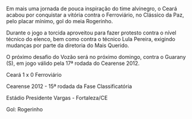 Em mais uma jornada de pouca inspiração do time alvinegro, o Ceará  acabou por conquistar a vitória contra o Ferroviário, no Clássico da  Paz, pelo placar mínimo, gol do meia Rogerinho.

Durante o jogo a torcida aproveitou para fazer protesto contra o  nível técnico do elenco, bem como contra o técnico Lula Pereira,  exigindo mudanças por parte da diretoria do Mais Querido.

O próximo desafio do Vozão será no próximo domingo, contra o Guarany (S), em jogo válido pela 17ª rodada do Cearense 2012.



Ceará 1 x 0 Ferroviário

Cearense 2012 - 15ª rodada da Fase Classificatória

Estádio Presidente Vargas - Fortaleza/CE

Gol: Rogerinho

